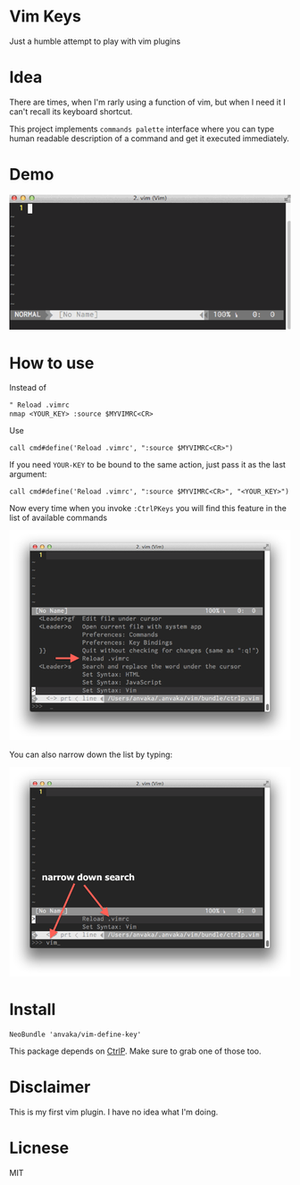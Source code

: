 # Vim Keys

Just a humble attempt to play with vim plugins

# Idea

There are times, when I'm rarly using a function of vim, but when I need it I
can't recall its keyboard shortcut.

This project implements `commands palette` interface where you can type human
readable description of a command and get it executed immediately.

# Demo

![image](https://raw.githubusercontent.com/anvaka/vim-define-key/master/images/vimkey.gif)

# How to use

Instead of

``` vim
" Reload .vimrc
nmap <YOUR_KEY> :source $MYVIMRC<CR>
```

Use

``` vim
call cmd#define('Reload .vimrc', ":source $MYVIMRC<CR>")
```

If you need `YOUR-KEY` to be bound to the same action, just pass it as the last
argument:

``` vim
call cmd#define('Reload .vimrc', ":source $MYVIMRC<CR>", "<YOUR_KEY>")
```

Now every time when you invoke `:CtrlPKeys` you will find this feature in the
list of available commands

![image](https://raw.githubusercontent.com/anvaka/vim-define-key/master/images/there.png)

You can also narrow down the list by typing:

![image](https://raw.githubusercontent.com/anvaka/vim-define-key/master/images/filter.png)

# Install


```
NeoBundle 'anvaka/vim-define-key'
```

This package depends on [CtrlP](https://github.com/ctrlpvim/ctrlp.vim). Make sure to grab one of those too.

# Disclaimer

This is my first vim plugin. I have no idea what I'm doing.

# Licnese

MIT
